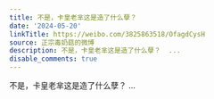 ```yaml
---
title: 不是，卡皇老芈这是造了什么孽？
date: '2024-05-20'
linkTitle: https://weibo.com/3825863518/OfagdCysH
source: 正宗毒奶菇的微博
description: 不是，卡皇老芈这是造了什么孽？  ...
disable_comments: true
---
```

不是，卡皇老芈这是造了什么孽？  ...